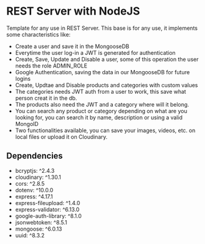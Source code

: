 # REST Server with NodeJS

Template for any use in REST Server.
This base is for any use, it implements some characteristics like:

- Create a user and save it in the MongooseDB
- Everytime the user log-in a JWT is generated for authentication
- Create, Save, Update and Disable a user, some of this operation the user needs the role ADMIN_ROLE
- Google Authentication, saving the data in our MongooseDB for future logins
- Create, Updtae and Disable products and categories with custom values
- The categories needs JWT auth from a user to work, this save what person creat it in the db.
- The products also need the JWT and a category where will it belong.
- You can search any product or category depending on what are you looking for, you can search it by name, description or using a valid MongoID
- Two functionalities available, you can save your images, videos, etc. on local files or upload it on Cloudinary.


## Dependencies
* bcryptjs: ^2.4.3
* cloudinary: ^1.30.1
* cors: ^2.8.5
* dotenv: ^10.0.0
* express: ^4.17.1
* express-fileupload: ^1.4.0
* express-validator: ^6.13.0
* google-auth-library: ^8.1.0
* jsonwebtoken: ^8.5.1
* mongoose: ^6.0.13
* uuid: ^8.3.2
